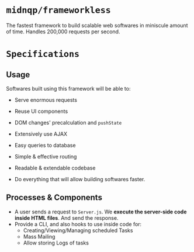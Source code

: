 # `midnqp/frameworkless`
The fastest framework to build scalable web softwares in miniscule amount of time. Handles 200,000 requests per second.




# `Specifications`
## Usage
Softwares built using this framework will be able to:
- Serve enormous requests
- Reuse UI components
- DOM changes' precalculation and `pushState`
- Extensively use AJAX
- Easy queries to database
- Simple & effective routing

- Readable & extendable codebase
- Do everything that will allow building softwares faster.


## Processes & Components
- A user sends a request to `Server.js`. We __execute the server-side code inside HTML files__. And send the response.
- Provide a CLI, and also hooks to use inside code for:
  - Creating/Viewing/Managing scheduled Tasks
  - Mass Mailing
  - Allow storing Logs of tasks

